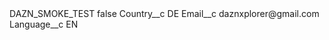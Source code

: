 <?xml version="1.0" encoding="UTF-8"?>
<CustomMetadata xmlns="http://soap.sforce.com/2006/04/metadata" xmlns:xsi="http://www.w3.org/2001/XMLSchema-instance" xmlns:xsd="http://www.w3.org/2001/XMLSchema">
    <label>DAZN_SMOKE_TEST</label>
    <protected>false</protected>
    <values>
        <field>Country__c</field>
        <value xsi:type="xsd:string">DE</value>
    </values>
    <values>
        <field>Email__c</field>
        <value xsi:type="xsd:string">daznxplorer@gmail.com</value>
    </values>
    <values>
        <field>Language__c</field>
        <value xsi:type="xsd:string">EN</value>
    </values>
</CustomMetadata>
